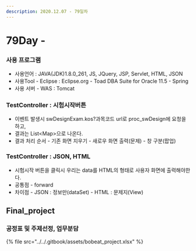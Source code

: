 ```yaml
---
description: 2020.12.07 - 79일차
---
```


# 79Day -

### 사용 프로그램

* 사용언어 : JAVA\(JDK\)1.8.0\_261, JS, JQuery, JSP, Servlet, HTML, JSON
* 사용Tool  - Eclipse : Eclipse.org - Toad DBA Suite for Oracle 11.5 - Spring
* 사용 서버 - WAS : Tomcat

###  TestController : 시험시작버튼

* 이벤트 발생시 swDesignExam.kos?과목코드 url로 proc\_swDesign에 요청을 하고,
* 결과는 List&lt;Map&gt;으로 나온다.
* 결과 처리 순서 - 기존 화면 지우기 - 새로우 화면 출력\(문제\) - 창 구분\(팝업\)

### TestController : JSON, HTML

* 시험시작 버튼을 클릭시 우리는 data를 HTML의 형태로 사용자 화면에 출력해야한다.
* 공통점 - forward
* 차이점 - JSON : 정보만\(dataSet\) - HTML : 문제지\(View\)

## Final\_project

### 공정표 및 주제선정, 업무분담

{% file src="../../.gitbook/assets/bobeat\_project.xlsx" %}

